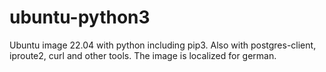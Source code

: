 # ubuntu-python3

Ubuntu image 22.04 with python including pip3. Also with postgres-client, iproute2, curl and other tools. The image is localized for german.
